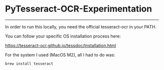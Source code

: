 # PyTesseract-OCR-Experimentation

---

In order to run this locally, you need the official tesseract-ocr in your PATH.

You can follow your specific OS installation process here:

https://tesseract-ocr.github.io/tessdoc/Installation.html

For the system I used (MacOS M2), all I had to do was:

```
brew install tesseract
```
